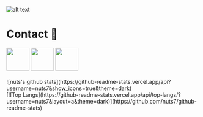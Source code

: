 ![alt text](https://media.giphy.com/media/xT9IgG50Fb7Mi0prBC/giphy.gif)
<h1>Contact 📝</h1>
<a href="https://discord.gg/gh8ndhJ"><img src="https://upload.wikimedia.org/wikipedia/fr/thumb/0/05/Discord.svg/1200px-Discord.svg.png" width="60"></a>  <a href="https://twitter.com/__nuts7"><img src="https://external-content.duckduckgo.com/iu/?u=https%3A%2F%2Fsguru.org%2Fwp-content%2Fuploads%2F2018%2F02%2Ftwitter-circled.png&f=1&nofb=1" width="60"></a>    <a href="https://www.hackthebox.eu/profile/428983"><img src="https://external-content.duckduckgo.com/iu/?u=https%3A%2F%2Fwww.hackthebox.eu%2Fimages%2Flogo-transparent.png&f=1&nofb=1" width="60"></a>
</br>
</br>
![nuts's github stats](https://github-readme-stats.vercel.app/api?username=nuts7&show_icons=true&theme=dark)
</br>
[![Top Langs](https://github-readme-stats.vercel.app/api/top-langs/?username=nuts7&layout=a&theme=dark)](https://github.com/nuts7/github-readme-stats) 
